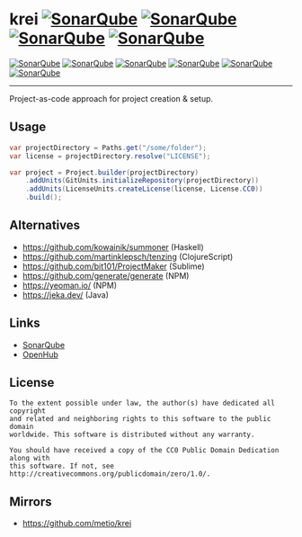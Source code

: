 # krei [![SonarQube](https://sonarcloud.io/api/project_badges/measure?project=metio_krei&metric=sqale_rating)](https://sonarcloud.io/dashboard?id=metio_krei) [![SonarQube](https://sonarcloud.io/api/project_badges/measure?project=metio_krei&metric=security_rating)](https://sonarcloud.io/dashboard?id=metio_krei) [![SonarQube](https://sonarcloud.io/api/project_badges/measure?project=metio_krei&metric=reliability_rating)](https://sonarcloud.io/dashboard?id=metio_krei) [![SonarQube](https://sonarcloud.io/api/project_badges/measure?project=metio_krei&metric=alert_status)](https://sonarcloud.io/dashboard?id=metio_krei)

[![SonarQube](https://sonarcloud.io/api/project_badges/measure?project=metio_krei&metric=vulnerabilities)](https://sonarcloud.io/dashboard?id=metio_krei)
[![SonarQube](https://sonarcloud.io/api/project_badges/measure?project=metio_krei&metric=ncloc)](https://sonarcloud.io/dashboard?id=metio_krei)
[![SonarQube](https://sonarcloud.io/api/project_badges/measure?project=metio_krei&metric=code_smells)](https://sonarcloud.io/dashboard?id=metio_krei)
[![SonarQube](https://sonarcloud.io/api/project_badges/measure?project=metio_krei&metric=bugs)](https://sonarcloud.io/dashboard?id=metio_krei)
[![SonarQube](https://sonarcloud.io/api/project_badges/measure?project=metio_krei&metric=sqale_index)](https://sonarcloud.io/dashboard?id=metio_krei)
[![SonarQube](https://sonarcloud.io/api/project_badges/measure?project=metio_krei&metric=coverage)](https://sonarcloud.io/dashboard?id=metio_krei)

---

Project-as-code approach for project creation & setup.

## Usage

```java
var projectDirectory = Paths.get("/some/folder");
var license = projectDirectory.resolve("LICENSE");

var project = Project.builder(projectDirectory)
    .addUnits(GitUnits.initializeRepository(projectDirectory))
    .addUnits(LicenseUnits.createLicense(license, License.CC0))
    .build();
```

## Alternatives

- https://github.com/kowainik/summoner (Haskell)
- https://github.com/martinklepsch/tenzing (ClojureScript)
- https://github.com/bit101/ProjectMaker (Sublime)
- https://github.com/generate/generate (NPM)
- https://yeoman.io/ (NPM)
- https://jeka.dev/ (Java)

## Links

- [SonarQube](https://sonarcloud.io/dashboard?id=metio_krei)
- [OpenHub](https://www.openhub.net/p/krei)

## License

```
To the extent possible under law, the author(s) have dedicated all copyright
and related and neighboring rights to this software to the public domain
worldwide. This software is distributed without any warranty.

You should have received a copy of the CC0 Public Domain Dedication along with
this software. If not, see http://creativecommons.org/publicdomain/zero/1.0/.
```

## Mirrors

- https://github.com/metio/krei
